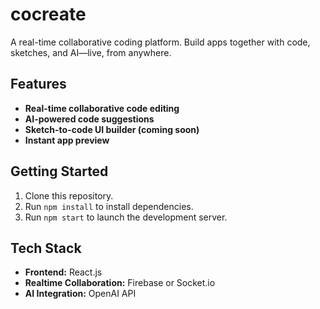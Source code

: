 # cocreate

A real-time collaborative coding platform. Build apps together with code, sketches, and AI—live, from anywhere.

## Features

- **Real-time collaborative code editing**
- **AI-powered code suggestions**
- **Sketch-to-code UI builder (coming soon)**
- **Instant app preview**

## Getting Started

1. Clone this repository.
2. Run `npm install` to install dependencies.
3. Run `npm start` to launch the development server.

## Tech Stack

- **Frontend:** React.js
- **Realtime Collaboration:** Firebase or Socket.io
- **AI Integration:** OpenAI API



